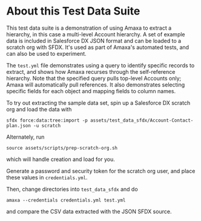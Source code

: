 # About this Test Data Suite

This test data suite is a demonstration of using Amaxa to extract a hierarchy, in this case a multi-level Account hierarchy. A set of example data is included in Salesforce DX JSON format and can be loaded to a scratch org with SFDX. It's used as part of Amaxa's automated tests, and can also be used to experiment.

The `test.yml` file demonstrates using a query to identify specific records to extract, and shows how Amaxa recurses through the self-reference hierarchy. Note that the specified query pulls top-level Accounts only; Amaxa will automatically pull references. It also demonstrates selecting specific fields for each object and mapping fields to column names.

To try out extracting the sample data set, spin up a Salesforce DX scratch org and load the data with

    sfdx force:data:tree:import -p assets/test_data_sfdx/Account-Contact-plan.json -u scratch

Alternately, run

    source assets/scripts/prep-scratch-org.sh

which will handle creation and load for you.

Generate a password and security token for the scratch org user, and place these values in `credentials.yml`.

Then, change directories into `test_data_sfdx` and do

    amaxa --credentials credentials.yml test.yml

and compare the CSV data extracted with the JSON SFDX source.
